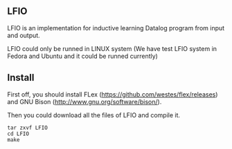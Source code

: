 ## LFIO
LFIO is an implementation for inductive learning Datalog program from input and output.

LFIO could only be runned in LINUX system (We have test LFIO system in Fedora and Ubuntu and it could be runned currently)

## Install
First off, you should install FLex (https://github.com/westes/flex/releases) and GNU Bison (http://www.gnu.org/software/bison/).

Then you could download all the files of LFIO and compile it.

```
tar zxvf LFIO
cd LFIO
make
```
